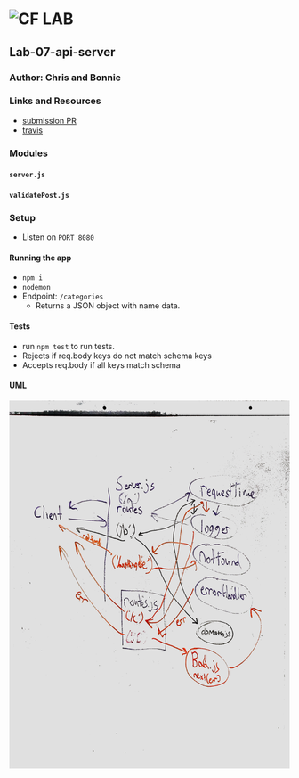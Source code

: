 # ![CF](http://i.imgur.com/7v5ASc8.png) LAB

## Lab-07-api-server

### Author: Chris and Bonnie

### Links and Resources

- [submission PR](https://github.com/401-advanced-javascript-bw/lab-07-api-server/pull/1)
- [travis](https://www.travis-ci.com/401-advanced-javascript-bw/lab-07-api-server)


### Modules

#### `server.js`

#### `validatePost.js`

### Setup

- Listen on `PORT 8080`

#### Running the app

- `npm i`
- `nodemon`
- Endpoint: `/categories`
  - Returns a JSON object with name data.

#### Tests

- run `npm test` to run tests.
- Rejects if req.body keys do not match schema keys
- Accepts req.body if all keys match schema

#### UML

![](./images/uml.jpg)
